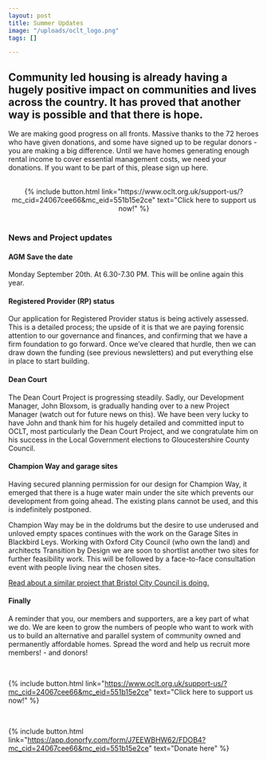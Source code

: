 ```yaml
---
layout: post
title: Summer Updates
image: "/uploads/oclt_logo.png"
tags: []

---
```

## Community led housing is already having a hugely positive impact on communities and lives across the country. It has proved that another way is possible and that there is hope.

We are making good progress on all fronts. Massive thanks to the 72 heroes who have given donations, and some have signed up to be regular donors - you are making a big difference. Until we have homes generating enough rental income to cover essential management costs, we need your donations. If you want to be part of this, please sign up here.

<br>

<center>{% include button.html link="https://www.oclt.org.uk/support-us/?mc_cid=24067cee66&mc_eid=551b15e2ce" text="Click here to support us now!" %}</center>

<br>

### News and Project updates

#### AGM Save the date

Monday September 20th. At 6.30-7.30 PM. This will be online again this year.

#### Registered Provider (RP) status

Our application for Registered Provider status is being actively assessed. This is a detailed process; the upside of it is that we are paying forensic attention to our governance and finances, and confirming that we have a firm foundation to go forward. Once we’ve cleared that hurdle, then we can draw down the funding (see previous newsletters) and put everything else in place to start building.

#### Dean Court

The Dean Court Project is progressing steadily. Sadly, our Development Manager, John Bloxsom, is gradually handing over to a new Project Manager (watch out for future news on this). We have been very lucky to have John and thank him for his hugely detailed and committed input to OCLT, most particularly the Dean Court Project, and we congratulate him on his success in the Local Government elections to Gloucestershire County Council.

#### Champion Way and garage sites

Having secured planning permission for our design for Champion Way, it emerged that there is a huge water main under the site which prevents our development from going ahead. The existing plans cannot be used, and this is indefinitely postponed.

Champion Way may be in the doldrums but the desire to use underused and unloved empty spaces continues with the work on the Garage Sites in Blackbird Leys. Working with Oxford City Council (who own the land) and architects Transition by Design we are soon to shortlist another two sites for further feasibility work. This will be followed by a face-to-face consultation event with people living near the chosen sites.

[Read about a similar project that Bristol City Council is doing.](https://www.theguardian.com/uk-news/2021/jun/16/bristol-to-build-gap-homes-on-garage-sites-to-tackle-housing-crisis?mc_cid=24067cee66&mc_eid=551b15e2ce)

#### Finally

A reminder that you, our members and supporters, are a key part of what we do. We are keen to grow the numbers of people who want to work with us to build an alternative and parallel system of community owned and permanently affordable homes. Spread the word and help us recruit more members! - and donors!

<br>

{% include button.html link="https://www.oclt.org.uk/support-us/?mc_cid=24067cee66&mc_eid=551b15e2ce" text="Click here to support us now!" %}<br>

<br>

{% include button.html link="https://app.donorfy.com/form/J7EEWBHW62/FDOB4?mc_cid=24067cee66&mc_eid=551b15e2ce" text="Donate here" %}<br>